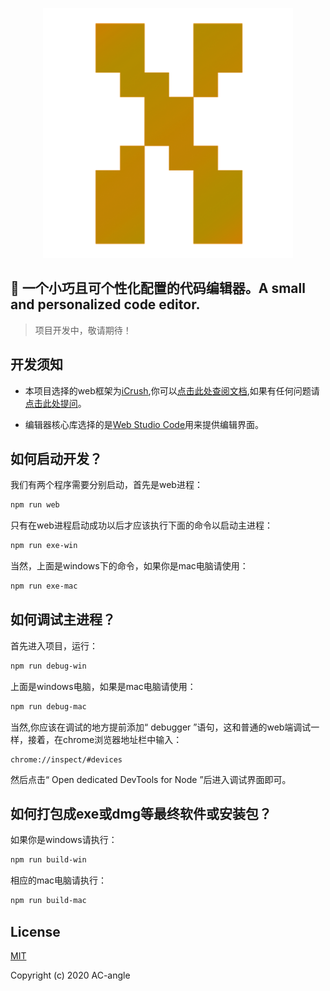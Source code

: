
<p align="center"><a href="https://github.com/yelloxing/Open-Code-Editor" target="_blank">
<img width="400" src="./web/assets/images/logo.png" alt="Open Code Editor"></a></p>

📄 一个小巧且可个性化配置的代码编辑器。A small and personalized code editor.
------------------------------------------------------------------------------

> 项目开发中，敬请期待！

## 开发须知

- 本项目选择的web框架为[iCrush](https://github.com/yelloxing/iCrush),你可以[点击此处查阅文档](https://yelloxing.github.io/iCrush/index.html),如果有任何问题请[点击此处提问](https://github.com/yelloxing/iCrush/issues)。

- 编辑器核心库选择的是[Web Studio Code](https://github.com/yelloxing/Web-Studio-Code)用来提供编辑界面。

## 如何启动开发？

我们有两个程序需要分别启动，首先是web进程：

```bash
npm run web
```

只有在web进程启动成功以后才应该执行下面的命令以启动主进程：

```bash
npm run exe-win
```

当然，上面是windows下的命令，如果你是mac电脑请使用：

```bash
npm run exe-mac
```

## 如何调试主进程？

首先进入项目，运行：

```bash
npm run debug-win
```

上面是windows电脑，如果是mac电脑请使用：

```bash
npm run debug-mac
```

当然,你应该在调试的地方提前添加“ debugger ”语句，这和普通的web端调试一样，接着，在chrome浏览器地址栏中输入：

```
chrome://inspect/#devices
```

然后点击“ Open dedicated DevTools for Node ”后进入调试界面即可。

## 如何打包成exe或dmg等最终软件或安装包？

如果你是windows请执行：

```bash
npm run build-win
```

相应的mac电脑请执行：

```bash
npm run build-mac
```

## License

[MIT](https://github.com/AC-angle/Open-Code-Editor/blob/master/LICENSE)

Copyright (c) 2020 AC-angle